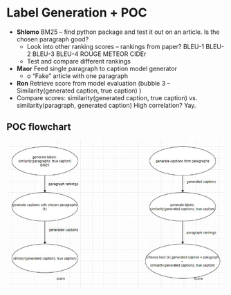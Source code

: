 # Label Generation + POC
* **Shlomo** BM25 – find python package and test it out on an article. Is the chosen paragraph good?
  * Look into other ranking scores – rankings from paper?   BLEU-1 BLEU-2 BLEU-3 BLEU-4 ROUGE METEOR CIDEr
  * Test and compare different rankings 
* **Maor** Feed single paragraph to caption model generator
  * o	“Fake” article with one paragraph
* **Ron** Retrieve score from model evaluation (bubble 3 – Similarity(generated caption, true caption) )
* Compare scores:
similarity(generated caption, true caption) vs. similarity(paragraph, generated caption)
High correlation? Yay.

## POC flowchart
![tasks](https://github.com/shlomota/newscaptioning/blob/master/Managerial/label_generation_flowchart.jpg?raw=true)
